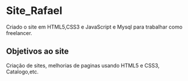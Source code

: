 # Site_Rafael
Criado o site em HTML5,CSS3 e JavaScript e Mysql para trabalhar como freelancer.

## Objetivos ao site
Criação de sites, melhorias de paginas usando HTML5 e CSS3, Catalogo,etc.
